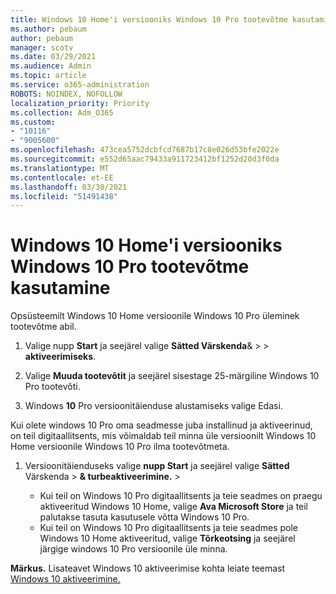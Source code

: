 ```yaml
---
title: Windows 10 Home'i versiooniks Windows 10 Pro tootevõtme kasutamine
ms.author: pebaum
author: pebaum
manager: scotv
ms.date: 03/29/2021
ms.audience: Admin
ms.topic: article
ms.service: o365-administration
ROBOTS: NOINDEX, NOFOLLOW
localization_priority: Priority
ms.collection: Adm_O365
ms.custom:
- "10116"
- "9005600"
ms.openlocfilehash: 473cea5752dcbfcd7687b17c8e026d53bfe2022e
ms.sourcegitcommit: e552d65aac79433a911723412bf1252d20d3f0da
ms.translationtype: MT
ms.contentlocale: et-EE
ms.lasthandoff: 03/30/2021
ms.locfileid: "51491438"
---
```

# <a name="use-a-product-key-to-upgrade-windows-10-home-to-windows-10-pro"></a>Windows 10 Home'i versiooniks Windows 10 Pro tootevõtme kasutamine

Opsüsteemilt Windows 10 Home versioonile Windows 10 Pro üleminek tootevõtme abil.

1. Valige nupp **Start** ja seejärel valige **Sätted Värskenda**&  >    >  **aktiveerimiseks**.

1. Valige **Muuda tootevõtit** ja seejärel sisestage 25-märgiline Windows 10 Pro tootevõti.

1. Windows **10** Pro versioonitäienduse alustamiseks valige Edasi.

Kui olete windows 10 Pro oma seadmesse juba installinud ja aktiveerinud, on teil digitaallitsents, mis võimaldab teil minna üle versioonilt Windows 10 Home versioonile Windows 10 Pro ilma tootevõtmeta.

1. Versioonitäienduseks valige **nupp Start** ja seejärel valige **Sätted** Värskenda  >  **& turbeaktiveerimine.**  >  

    - Kui teil on Windows 10 Pro digitaallitsents ja teie seadmes on praegu aktiveeritud Windows 10 Home, valige **Ava Microsoft Store** ja teil palutakse tasuta kasutusele võtta Windows 10 Pro.
    - Kui teil on Windows 10 Pro digitaallitsents ja teie seadmes pole Windows 10 Home aktiveeritud, valige **Tõrkeotsing** ja seejärel järgige windows 10 Pro versioonile üle minna.

**Märkus.** Lisateavet Windows 10 aktiveerimise kohta leiate teemast [Windows 10 aktiveerimine.](https://support.microsoft.com/windows/activate-windows-10-c39005d4-95ee-b91e-b399-2820fda32227)